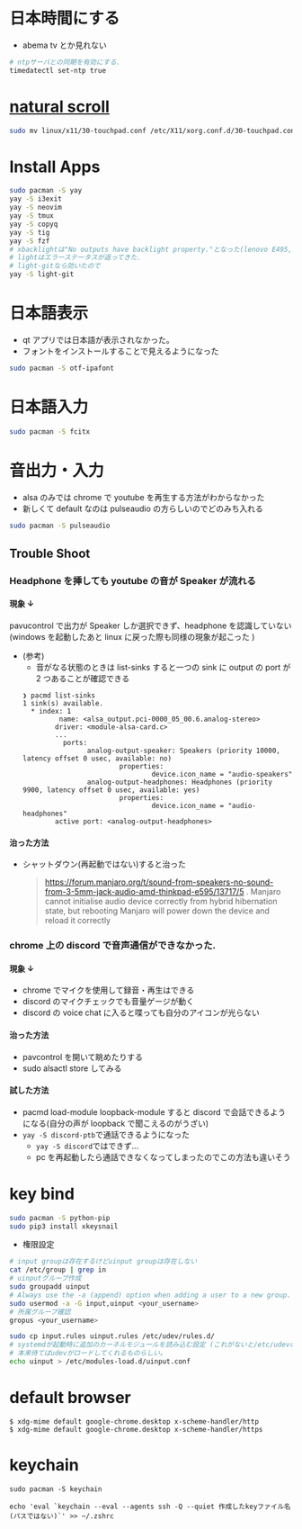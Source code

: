 # 日本時間にする

-   abema tv とか見れない

```sh
# ntpサーバとの同期を有効にする.
timedatectl set-ntp true
```

# [natural scroll](https://wiki.archlinux.org/index.php/Libinput)

```sh
sudo mv linux/x11/30-touchpad.conf /etc/X11/xorg.conf.d/30-touchpad.conf
```

# Install Apps

```sh
sudo pacman -S yay
yay -S i3exit
yay -S neovim
yay -S tmux
yay -S copyq
yay -S tig
yay -S fzf
# xbacklightは"No outputs have backlight property."となった(lenovo E495, AMD)
# lightはエラーステータスが返ってきた.
# light-gitなら効いたので
yay -S light-git

```

# 日本語表示

-   qt アプリでは日本語が表示されなかった。
-   フォントをインストールすることで見えるようになった

```sh
sudo pacman -S otf-ipafont
```

# 日本語入力

```sh
sudo pacman -S fcitx
```

# 音出力・入力

-   alsa のみでは chrome で youtube を再生する方法がわからなかった
-   新しくて default なのは pulseaudio の方らしいのでどのみち入れる

```sh
sudo pacman -S pulseaudio
```

## Trouble Shoot

### Headphone を挿しても youtube の音が Speaker が流れる

#### 現象 ↓

pavucontrol で出力が Speaker しか選択できず、headphone を認識していない (windows を起動したあと linux に戻った際も同様の現象が起こった )

-   (参考)
    -   音がなる状態のときは list-sinks すると一つの sink に output の port が 2 つあることが確認できる
    ```
    ❯ pacmd list-sinks
    1 sink(s) available.
      * index: 1
             name: <alsa_output.pci-0000_05_00.6.analog-stereo>
            driver: <module-alsa-card.c>
            ...
              ports:
                    analog-output-speaker: Speakers (priority 10000, latency offset 0 usec, available: no)
                            properties:
                                    device.icon_name = "audio-speakers"
                    analog-output-headphones: Headphones (priority 9900, latency offset 0 usec, available: yes)
                            properties:
                                    device.icon_name = "audio-headphones"
            active port: <analog-output-headphones>
    ```

#### 治った方法

-   シャットダウン(再起動ではない)すると治った

    > https://forum.manjaro.org/t/sound-from-speakers-no-sound-from-3-5mm-jack-audio-amd-thinkpad-e595/13717/5 . Manjaro cannot initialise audio device correctly from hybrid hibernation state, but rebooting Manjaro will power down the device and reload it correctly

### chrome 上の discord で音声通信ができなかった.

#### 現象 ↓

-   chrome でマイクを使用して録音・再生はできる
-   discord のマイクチェックでも音量ゲージが動く
-   discord の voice chat に入ると喋っても自分のアイコンが光らない

#### 治った方法

-   pavcontrol を開いて眺めたりする
-   sudo alsactl store してみる

#### 試した方法

-   pacmd load-module loopback-module すると discord で会話できるようになる(自分の声が loopback で聞こえるのがうざい)
-   `yay -S discord-ptb`で通話できるようになった
    -   `yay -S discord`ではできず...
    -   pc を再起動したら通話できなくなってしまったのでこの方法も違いそう

# key bind

```sh
sudo pacman -S python-pip
sudo pip3 install xkeysnail
```

-   権限設定

```sh
# input groupは存在するけどuinput groupは存在しない
cat /etc/group | grep in
# uinputグループ作成
sudo groupadd uinput
# Always use the -a (append) option when adding a user to a new group. If you omit the -a option, the user will be removed from any groups not listed after the -G option.
sudo usermod -a -G input,uinput <your_username>
# 所属グループ確認
gropus <your_username>

sudo cp input.rules uinput.rules /etc/udev/rules.d/
# systemdが起動時に追加のカーネルモジュールを読み込む設定 (これがないと/etc/udevの権限が反映されなかった)
# 本来待てばudevがロードしてくれるものらしい。
echo uinput > /etc/modules-load.d/uinput.conf

```

# default browser

```
$ xdg-mime default google-chrome.desktop x-scheme-handler/http
$ xdg-mime default google-chrome.desktop x-scheme-handler/https
```

# keychain

```
sudo pacman -S keychain

echo 'eval `keychain --eval --agents ssh -Q --quiet 作成したkeyファイル名(パスではない)`' >> ~/.zshrc
```
